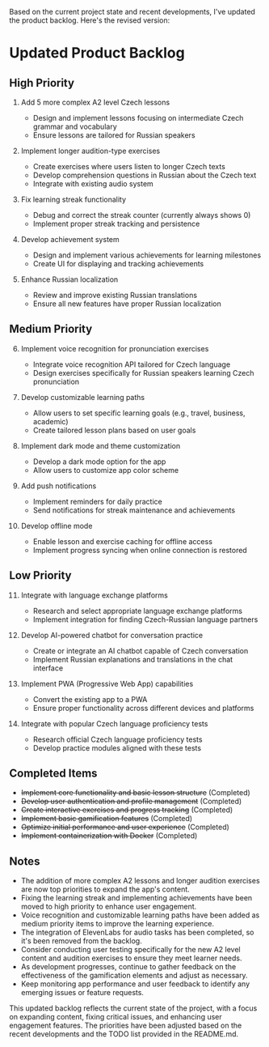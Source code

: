Based on the current project state and recent developments, I've updated the product backlog. Here's the revised version:

# Updated Product Backlog

## High Priority

1. Add 5 more complex A2 level Czech lessons
   - Design and implement lessons focusing on intermediate Czech grammar and vocabulary
   - Ensure lessons are tailored for Russian speakers

2. Implement longer audition-type exercises
   - Create exercises where users listen to longer Czech texts
   - Develop comprehension questions in Russian about the Czech text
   - Integrate with existing audio system

3. Fix learning streak functionality
   - Debug and correct the streak counter (currently always shows 0)
   - Implement proper streak tracking and persistence

4. Develop achievement system
   - Design and implement various achievements for learning milestones
   - Create UI for displaying and tracking achievements

5. Enhance Russian localization
   - Review and improve existing Russian translations
   - Ensure all new features have proper Russian localization

## Medium Priority

6. Implement voice recognition for pronunciation exercises
   - Integrate voice recognition API tailored for Czech language
   - Design exercises specifically for Russian speakers learning Czech pronunciation

7. Develop customizable learning paths
   - Allow users to set specific learning goals (e.g., travel, business, academic)
   - Create tailored lesson plans based on user goals

8. Implement dark mode and theme customization
   - Develop a dark mode option for the app
   - Allow users to customize app color scheme

9. Add push notifications
   - Implement reminders for daily practice
   - Send notifications for streak maintenance and achievements

10. Develop offline mode
    - Enable lesson and exercise caching for offline access
    - Implement progress syncing when online connection is restored

## Low Priority

11. Integrate with language exchange platforms
    - Research and select appropriate language exchange platforms
    - Implement integration for finding Czech-Russian language partners

12. Develop AI-powered chatbot for conversation practice
    - Create or integrate an AI chatbot capable of Czech conversation
    - Implement Russian explanations and translations in the chat interface

13. Implement PWA (Progressive Web App) capabilities
    - Convert the existing app to a PWA
    - Ensure proper functionality across different devices and platforms

14. Integrate with popular Czech language proficiency tests
    - Research official Czech language proficiency tests
    - Develop practice modules aligned with these tests

## Completed Items

- ~~Implement core functionality and basic lesson structure~~ (Completed)
- ~~Develop user authentication and profile management~~ (Completed)
- ~~Create interactive exercises and progress tracking~~ (Completed)
- ~~Implement basic gamification features~~ (Completed)
- ~~Optimize initial performance and user experience~~ (Completed)
- ~~Implement containerization with Docker~~ (Completed)

## Notes

- The addition of more complex A2 lessons and longer audition exercises are now top priorities to expand the app's content.
- Fixing the learning streak and implementing achievements have been moved to high priority to enhance user engagement.
- Voice recognition and customizable learning paths have been added as medium priority items to improve the learning experience.
- The integration of ElevenLabs for audio tasks has been completed, so it's been removed from the backlog.
- Consider conducting user testing specifically for the new A2 level content and audition exercises to ensure they meet learner needs.
- As development progresses, continue to gather feedback on the effectiveness of the gamification elements and adjust as necessary.
- Keep monitoring app performance and user feedback to identify any emerging issues or feature requests.

This updated backlog reflects the current state of the project, with a focus on expanding content, fixing critical issues, and enhancing user engagement features. The priorities have been adjusted based on the recent developments and the TODO list provided in the README.md.